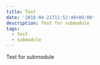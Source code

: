```yaml
---
title: Test
date: '2018-04-21T11:52:40+09:00'
description: Test for submodule
tags:
  - test
  - submodule
---
```

Test for submodule
